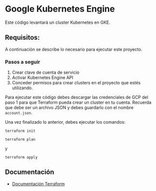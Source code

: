 # Google Kubernetes Engine

Este código levantará un cluster Kubernetes en GKE.

## Requisitos:

A continuación se describe lo necesario para ejecutar este proyecto.

### Pasos a seguir

1. Crear clave de cuenta de servicio
2. Activar Kubernetes Engine API
3. Conceder permisos para crear clusters en el proyecto que estés utilizando.

Para ejecutar este código debes descargar las credenciales de GCP del paso 1 para que Terraform pueda crear un cluster en tu cuenta. Recuerda que debe ser un archivo JSON y debes guardarlo con el nombre `account.json`. 

Una vez finalizado lo anterior, debes ejecutar los comandos:

```
terraform init
```


```
terraform plan
```

y 

```
terraform apply
```

## Documentación

- [Documentación Terraform](https://www.terraform.io/docs/providers/google/guides/getting_started.html)
